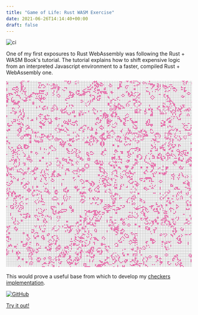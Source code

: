 ```yaml
---
title: "Game of Life: Rust WASM Exercise"
date: 2021-06-26T14:14:40+00:00
draft: false
---
```


![ci](https://github.com/sarsoo/game-of-life/actions/workflows/test.yml/badge.svg)

One of my first exposures to Rust WebAssembly was following the Rust + WASM Book's tutorial. The tutorial explains how to shift expensive logic from an interpreted Javascript environment to a faster, compiled Rust + WebAssembly one.

![example](gameoflife1.png)

This would prove a useful base from which to develop my [checkers implementation](/posts/draught).

[![GitHub](https://img.shields.io/badge/github-%23121011.svg?style=for-the-badge&logo=github&logoColor=white)](https://github.com/sarsoo/game-of-life)

[Try it out!](https://life.sarsoo.xyz/)